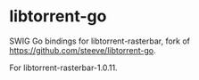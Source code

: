 libtorrent-go
=============

SWIG Go bindings for libtorrent-rasterbar, fork of https://github.com/steeve/libtorrent-go.

For libtorrent-rasterbar-1.0.11.
